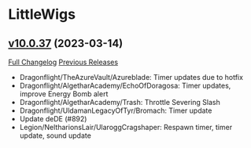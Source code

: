 # LittleWigs

## [v10.0.37](https://github.com/BigWigsMods/LittleWigs/tree/v10.0.37) (2023-03-14)
[Full Changelog](https://github.com/BigWigsMods/LittleWigs/compare/v10.0.36...v10.0.37) [Previous Releases](https://github.com/BigWigsMods/LittleWigs/releases)

- Dragonflight/TheAzureVault/Azureblade: Timer updates due to hotfix  
- Dragonflight/AlgetharAcademy/EchoOfDoragosa: Timer updates, improve Energy Bomb alert  
- Dragonflight/AlgetharAcademy/Trash: Throttle Severing Slash  
- Dragonflight/UldamanLegacyOfTyr/Bromach: Timer update  
- Update deDE (#892)  
- Legion/NeltharionsLair/UlaroggCragshaper: Respawn timer, timer update, sound update  
